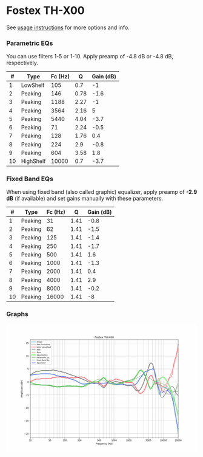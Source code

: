 # Fostex TH-X00
See [usage instructions](https://github.com/jaakkopasanen/AutoEq#usage) for more options and info.

### Parametric EQs
You can use filters 1-5 or 1-10. Apply preamp of -4.8 dB or -4.8 dB, respectively.

|   # | Type      |   Fc (Hz) |    Q |   Gain (dB) |
|-----|-----------|-----------|------|-------------|
|   1 | LowShelf  |       105 | 0.7  |        -1   |
|   2 | Peaking   |       146 | 0.78 |        -1.6 |
|   3 | Peaking   |      1188 | 2.27 |        -1   |
|   4 | Peaking   |      3564 | 2.16 |         5   |
|   5 | Peaking   |      5440 | 4.04 |        -3.7 |
|   6 | Peaking   |        71 | 2.24 |        -0.5 |
|   7 | Peaking   |       128 | 1.76 |         0.4 |
|   8 | Peaking   |       224 | 2.9  |        -0.8 |
|   9 | Peaking   |       604 | 3.58 |         1.8 |
|  10 | HighShelf |     10000 | 0.7  |        -3.7 |

### Fixed Band EQs
When using fixed band (also called graphic) equalizer, apply preamp of **-2.9 dB** (if available) and set gains manually with these parameters.

|   # | Type    |   Fc (Hz) |    Q |   Gain (dB) |
|-----|---------|-----------|------|-------------|
|   1 | Peaking |        31 | 1.41 |        -0.8 |
|   2 | Peaking |        62 | 1.41 |        -1.5 |
|   3 | Peaking |       125 | 1.41 |        -1.4 |
|   4 | Peaking |       250 | 1.41 |        -1.7 |
|   5 | Peaking |       500 | 1.41 |         1.6 |
|   6 | Peaking |      1000 | 1.41 |        -1.3 |
|   7 | Peaking |      2000 | 1.41 |         0.4 |
|   8 | Peaking |      4000 | 1.41 |         2.9 |
|   9 | Peaking |      8000 | 1.41 |        -0.2 |
|  10 | Peaking |     16000 | 1.41 |        -8   |

### Graphs
![](./Fostex%20TH-X00.png)

